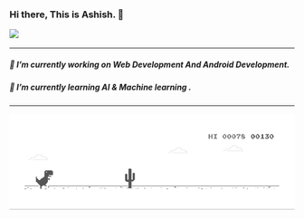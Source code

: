 
<!--
<img alt="Profile_Picture" src="https://instagram.fpat2-1.fna.fbcdn.net/v/t51.2885-19/s320x320/95367948_231049821647249_1392290503143194624_n.jpg?_nc_ht=instagram.fpat2-1.fna.fbcdn.net&amp;_nc_ohc=Qf6CQtTr79oAX8d4hOm&amp;oh=66b4cfacd5eb54c1e0407f3cfe39fce9&amp;oe=5F3BBB68" style="vertical-align: middle;width: 50px;height: 50px;border-radius: 50%;"> -->

### Hi there, This is Ashish. 👋
<a href="devapp.cf"><img src="https://img.shields.io/badge/Name-Ashish-brightgreen?style=for-the-badge&logo=appveyor"></a>
<hr>

##### 🔭 I’m currently working on Web Development And Android Development.
##### 🌱 I’m currently learning AI & Machine learning .

<hr>


![Dino](https://raw.githubusercontent.com/praveenscience/praveenscience/master/dino.gif)




